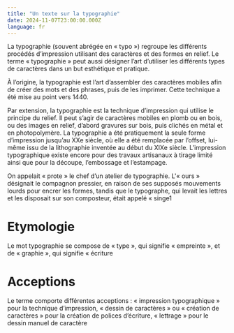```yaml
---
title: "Un texte sur la typographie"
date: 2024-11-07T23:00:00.000Z
language: fr
---
```


La typographie (souvent abrégée en « typo ») regroupe les différents procédés d’impression utilisant des caractères et des formes en relief. Le terme « typographie » peut aussi désigner l’art d’utiliser les différents types de caractères dans un but esthétique et pratique.

À l’origine, la typographie est l’art d’assembler des caractères mobiles afin de créer des mots et des phrases, puis de les imprimer. Cette technique a été mise au point vers 1440.

Par extension, la typographie est la technique d’impression qui utilise le principe du relief. Il peut s’agir de caractères mobiles en plomb ou en bois, ou des images en relief, d’abord gravures sur bois, puis clichés en métal et en photopolymère. La typographie a été pratiquement la seule forme d’impression jusqu’au XXe siècle, où elle a été remplacée par l’offset, lui-même issu de la lithographie inventée au début du XIXe siècle. L’impression typographique existe encore pour des travaux artisanaux à tirage limité ainsi que pour la découpe, l’embossage et l’estampage.

On appelait « prote » le chef d’un atelier de typographie. L'« ours » désignait le compagnon pressier, en raison de ses supposés mouvements lourds pour encrer les formes, tandis que le typographe, qui levait les lettres et les disposait sur son composteur, était appelé « singe1

# Etymologie

Le mot typographie se compose de « type », qui signifie « empreinte », et de « graphie », qui signifie « écriture

# Acceptions

Le terme comporte différentes acceptions : « impression typographique » pour la technique d’impression, « dessin de caractères » ou « création de caractères » pour la création de polices d’écriture, « lettrage » pour le dessin manuel de caractère
